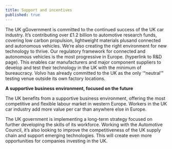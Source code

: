 ```yaml
---
title: Support and incentives
published: true
---
```

The UK gGovernment is committed to the continued success of the UK car industry. It’s contributing over £1.2 billion to automotive research funds, covering low carbon propulsion, lightweight materials plusand connected and autonomous vehicles.
We’re also creating the right environment for new technology to thrive. Our regulatory framework for connected and autonomous vehicles is the most progressive in Europe. (hyperlink to R&D page). This enables car manufacturers and major component suppliers to develop and test their technology in the UK with the minimum of bureaucracy. Volvo has already committed to the UK as the only ‘“neutral’” testing venue outside its own factory locations. 

**A supportive business environment, focused on the future**

The UK benefits from a supportive business environment, offering the most competitive and flexible labour market in western Europe. Workers in the UK car industry add more value per car than anywhere else in Europe. 


The UK government is implementing a long-term strategy focused on further developing the skills of its workforce. Working with the Automotive Council, it’s also looking to improve the competitiveness of the UK supply chain and support emerging technologies. This will create even more opportunities for companies investing in the UK. 

